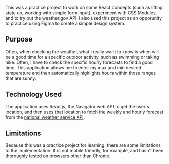 This was a practice project to work on some React concepts (such as lifting state up, working with simple form input), experiment with CSS Modules, and to try out the weather.gov API. I also used this project as an opporunity to practice using Figma to create a simple design system.

## Purpose

Often, when checking the weather, what I really want to know is when will be a good time for a specific outdoor activity, such as swimming or taking hike. Often, I have to check the specific hourly forecasts to find a good time. This application allows me to enter my max and min desired temperature and then automatically highlights hours within those ranges that are sunny.

## Technology Used

The application uses Reactjs, the Navigator web API to get the user's location, and then uses that location to fetch the weekly and hourly forecast from the [national weather service API](https://www.weather.gov/documentation/services-web-api).

## Limitations

Because this was a practice project for learning, there are some limitations to the implementation. It is not mobile friendly, for example, and hasn't been thoroughly tested on browsers other than Chrome.
